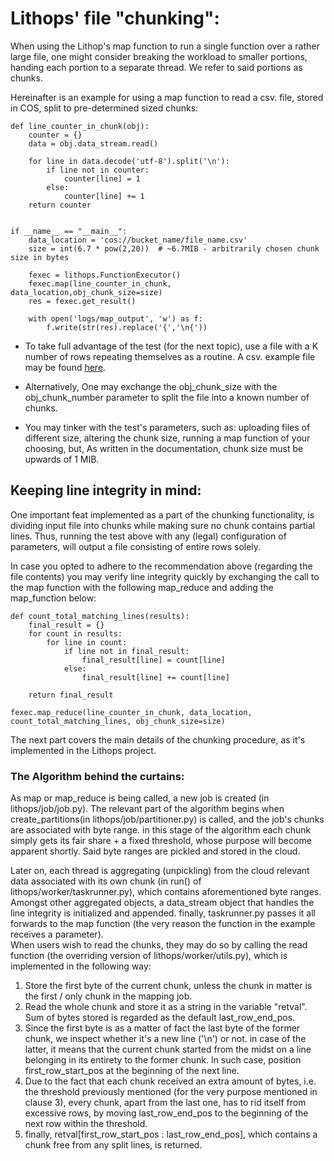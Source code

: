 # Lithops' file "chunking":
When using the Lithop's map function to run a single function over a rather large file, one might consider breaking the workload to smaller portions, handing each portion to a separate thread. We refer to said portions as chunks.

Hereinafter is an example for using a map function to read a csv. file, stored in COS, split to pre-determined sized chunks: 

```
def line_counter_in_chunk(obj):
    counter = {}
    data = obj.data_stream.read()

    for line in data.decode('utf-8').split('\n'):
        if line not in counter:
            counter[line] = 1
        else:
            counter[line] += 1
    return counter


if __name__ == "__main__":
    data_location = 'cos://bucket_name/file_name.csv'
    size = int(6.7 * pow(2,20))  # ~6.7MIB - arbitrarily chosen chunk size in bytes 

    fexec = lithops.FunctionExecutor()
    fexec.map(line_counter_in_chunk, data_location,obj_chunk_size=size)
    res = fexec.get_result()

    with open('logs/map_output', 'w') as f:
    	f.write(str(res).replace('{','\n{'))
```
- To take full advantage of the test (for the next topic), use a file with a K number of rows repeating themselves as a routine.
  A csv. example file may be found [here](lithops/examples/line_integrity.csv).  

- Alternatively, One may exchange the obj_chunk_size with the obj_chunk_number parameter to split the file into a known
  number of chunks. 

- You may tinker with the test's parameters, such as: uploading files of different size, altering the chunk size, 
  running a map function of your choosing, but, As written in the documentation, chunk size must be upwards of 1 MIB. 

 
## Keeping line integrity in mind:
One important feat implemented as a part of the chunking functionality, is dividing input file into chunks while making 
sure no chunk contains partial lines.
Thus, running the test above with any (legal) configuration of parameters, will output a file consisting of entire rows solely.

In case you opted to adhere to the recommendation above (regarding the file contents) you may verify line integrity quickly
by exchanging the call to the map function with the following map_reduce and adding the map_function below:


```
def count_total_matching_lines(results):
    final_result = {}
    for count in results:
        for line in count:
            if line not in final_result:
                final_result[line] = count[line]
            else:
                final_result[line] += count[line]

    return final_result

fexec.map_reduce(line_counter_in_chunk, data_location, count_total_matching_lines, obj_chunk_size=size)
```
The next part covers the main details of the chunking procedure, as it's implemented in the Lithops project. 
### The Algorithm behind the curtains:
As map or map_reduce is being called, a new job is created (in lithops/job/job.py). The relevant part of the algorithm 
begins when create_partitions(in lithops/job/partitioner.py) is called, and the job's chunks are associated with byte range.
in this stage of the algorithm each chunk simply gets its fair share + a fixed threshold, whose purpose will become apparent shortly. 
Said byte ranges are pickled and stored in the cloud. 

Later on, each thread is aggregating (unpickling) from the cloud relevant data associated with 
its own chunk (in run() of lithops/worker/taskrunner.py), which contains aforementioned byte ranges. 
Amongst other aggregated objects, a data_stream object that handles the line integrity is initialized and appended.
finally, taskrunner.py passes it all forwards to the map function (the very reason the function in the example receives a parameter).    
When users wish to read the chunks, they may do so by calling the read function (the overriding version of lithops/worker/utils.py),
which is implemented in the following way: 

1. Store the first byte of the current chunk, unless the chunk in matter is the first / only chunk in the mapping job. 
2. Read the whole chunk and store it as a string in the variable "retval". Sum of bytes stored is regarded as the 
   default last_row_end_pos. 
3. Since the first byte is as a matter of fact the last byte of the former chunk, we inspect whether it's 
   a new line ('\n') or not. in case of the latter, it means that the current chunk started from the midst
   on a line belonging in its entirety to the former chunk. In such case, position first_row_start_pos at the beginning 
   of the next line.        
4. Due to the fact that each chunk received an extra amount of bytes, i.e. the threshold previously mentioned 
   (for the very purpose mentioned in clause 3), every chunk, apart from the last one, has to rid itself from excessive rows,
   by moving last_row_end_pos to the beginning of the next row within the threshold.
5. finally, retval[first_row_start_pos : last_row_end_pos], which contains a chunk free from any split lines, is returned.   